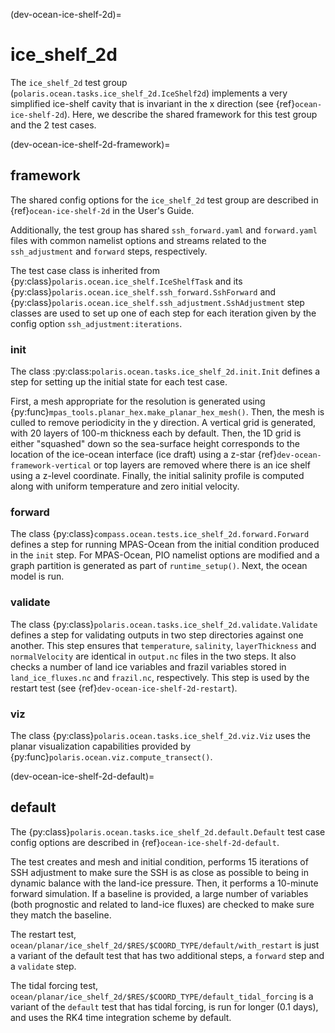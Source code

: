 (dev-ocean-ice-shelf-2d)=

# ice_shelf_2d

The `ice_shelf_2d` test group
(`polaris.ocean.tasks.ice_shelf_2d.IceShelf2d`)
implements a very simplified ice-shelf cavity that is invariant in the x
direction (see {ref}`ocean-ice-shelf-2d`). Here, we describe the shared
framework for this test group and the 2 test cases.

(dev-ocean-ice-shelf-2d-framework)=

## framework

The shared config options for the `ice_shelf_2d` test group
are described in {ref}`ocean-ice-shelf-2d` in the User's Guide.

Additionally, the test group has shared `ssh_forward.yaml` and `forward.yaml`
files with common namelist options and streams related to the `ssh_adjustment`
and `forward` steps, respectively.

The test case class is inherited from
{py:class}`polaris.ocean.ice_shelf.IceShelfTask` and
its {py:class}`polaris.ocean.ice_shelf.ssh_forward.SshForward` and
{py:class}`polaris.ocean.ice_shelf.ssh_adjustment.SshAdjustment` step classes
are used to set up one of each step for each iteration given by the config
option `ssh_adjustment:iterations`.

### init

The class :py:class:`polaris.ocean.tasks.ice_shelf_2d.init.Init`
defines a step for setting up the initial state for each test case.

First, a mesh appropriate for the resolution is generated using
{py:func}`mpas_tools.planar_hex.make_planar_hex_mesh()`.  Then, the mesh is
culled to remove periodicity in the y direction.  A vertical grid is generated,
with 20 layers of 100-m thickness each by default.  Then, the 1D grid is either
"squashed" down so the sea-surface height corresponds to the location of the
ice-ocean interface (ice draft) using a z-star {ref}`dev-ocean-framework-vertical`
or top layers are removed where there is an ice shelf using a z-level
coordinate. Finally, the initial salinity profile is computed along with
uniform temperature and zero initial velocity.

### forward

The class {py:class}`compass.ocean.tests.ice_shelf_2d.forward.Forward`
defines a step for running MPAS-Ocean from the initial condition produced in
the `init` step. For MPAS-Ocean, PIO namelist options are modified and a
graph partition is generated as part of `runtime_setup()`.  Next, the ocean 
model is run. 

### validate

The class {py:class}`polaris.ocean.tasks.ice_shelf_2d.validate.Validate`
defines a step for validating outputs in two step directories against one
another.  This step ensures that `temperature`, `salinity`, `layerThickness` 
and `normalVelocity` are identical in `output.nc` files in the two steps.
It also checks a number of land ice variables and frazil variables stored in
`land_ice_fluxes.nc` and `frazil.nc`, respectively. This step is used by the
restart test (see {ref}`dev-ocean-ice-shelf-2d-restart`).

### viz

The class {py:class}`polaris.ocean.tasks.ice_shelf_2d.viz.Viz` uses the planar
visualization capabilities provided by
{py:func}`polaris.ocean.viz.compute_transect()`.

(dev-ocean-ice-shelf-2d-default)=

## default

The {py:class}`polaris.ocean.tasks.ice_shelf_2d.default.Default` test case
config options are described in {ref}`ocean-ice-shelf-2d-default`.

The test creates and mesh and initial condition, performs 15 iterations of
SSH adjustment to make sure the SSH is as close as possible to being in
dynamic balance with the land-ice pressure.  Then, it performs a 10-minute
 forward simulation. If a baseline is provided, a large number of variables
(both prognostic and related to land-ice fluxes) are checked to make sure
they match the baseline.

The restart test, `ocean/planar/ice_shelf_2d/$RES/$COORD_TYPE/default/with_restart`
is just a variant of the default test that has two additional steps, a `forward`
step and a `validate` step. 

The tidal forcing test, `ocean/planar/ice_shelf_2d/$RES/$COORD_TYPE/default_tidal_forcing`
is a variant of the `default` test that has tidal forcing, is run for longer
(0.1 days), and uses the RK4 time integration scheme by default.
